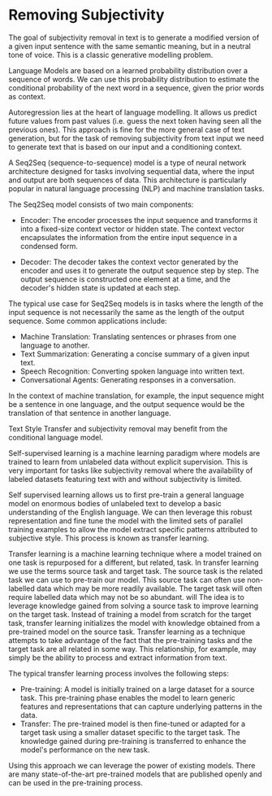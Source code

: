 # Removing Subjectivity

The goal of subjectivity removal in text  is to generate a modified version of a given input sentence with the same semantic meaning, but in a neutral tone of voice. This is a classic generative modelling problem.

Language Models are based on a learned probability distribution over a sequence of words. We can use this probability distribution to estimate the conditional probability of the next word in a sequence, given the prior words as context.

Autoregression lies at the heart of language modelling. It allows us predict future values from past values (i.e. guess the next token having seen all the previous ones).  This approach is fine for the more general case of text generation, but for the task of removing subjectivity from text input we need to generate text that is based on our input and a conditioning context.

A Seq2Seq (sequence-to-sequence) model is a type of neural network architecture designed for tasks involving sequential data, where the input and output are both sequences of data. This architecture is particularly popular in natural language processing (NLP) and machine translation tasks.

The Seq2Seq model consists of two main components:

- Encoder: The encoder processes the input sequence and transforms it into a fixed-size context vector or hidden state. The context vector encapsulates the information from the entire input sequence in a condensed form.

- Decoder: The decoder takes the context vector generated by the encoder and uses it to generate the output sequence step by step. The output sequence is constructed one element at a time, and the decoder's hidden state is updated at each step.

The typical use case for Seq2Seq models is in tasks where the length of the input sequence is not necessarily the same as the length of the output sequence. Some common applications include:

- Machine Translation: Translating sentences or phrases from one language to another.
- Text Summarization: Generating a concise summary of a given input text.
- Speech Recognition: Converting spoken language into written text.
- Conversational Agents: Generating responses in a conversation.

In the context of machine translation, for example, the input sequence might be a sentence in one language, and the output sequence would be the translation of that sentence in another language.

Text Style Transfer and  subjectivity removal may benefit from the conditional language model.

Self-supervised learning is a machine learning paradigm where models are trained to learn from unlabeled data without explicit supervision. This is very important for tasks like subjectivity removal where the availability of labeled datasets featuring text with and without subjectivity is limited.

Self supervised learning allows us to first pre-train a general language model on enormous bodies of unlabeled text to develop a basic understanding of the English language. We can then leverage this robust representation and fine tune the model with the limited sets of parallel training examples to allow the model extract specific patterns attributed to subjective style. This process is known as transfer learning.



Transfer learning is a machine learning technique where a model trained on one task is repurposed for a different, but related, task. In transfer learning we use the terms source task and target task. The source task is the related task we can use to pre-train our model. This source task can often use non-labelled data which may be more readily available. The target task will often require labelled data which may not be so abundant. will The idea is to leverage knowledge gained from solving a source task to improve learning on the target task. Instead of training a model from scratch for the target task, transfer learning initializes the model with knowledge obtained from a pre-trained model on the source task. Transfer learning as a technique attempts to take advantage of the fact that the pre-training tasks and the target task are all related in some way. This relationship, for example, may simply be the ability to process and extract information from text.

The typical transfer learning process involves the following steps:

- Pre-training: A model is initially trained on a large dataset for a source task. This pre-training phase enables the model to learn generic features and representations that can capture underlying patterns in the data.
- Transfer: The pre-trained model is then fine-tuned or adapted for a target task using a smaller dataset specific to the target task. The knowledge gained during pre-training is transferred to enhance the model's performance on the new task.

Using this approach we can leverage the power of existing models. There are many state-of-the-art pre-trained models that are published openly and can be used in the pre-training process.